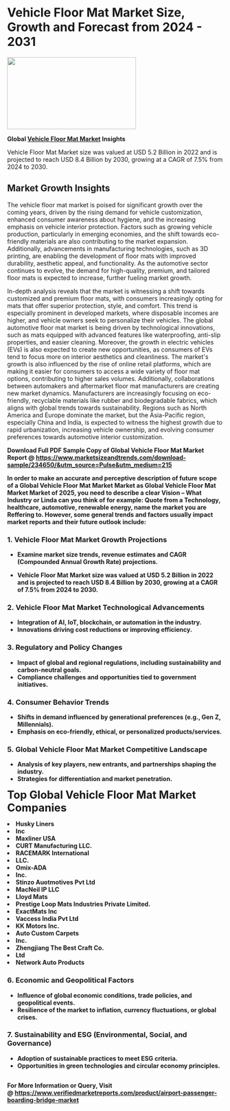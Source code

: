 <H1>Vehicle Floor Mat Market Size, Growth and Forecast from 2024 - 2031</H1><img class="aligncenter size-medium wp-image-584254" src="https://thirdeyenews.in/wp-content/uploads/2024/09/Global-Market-Research-300x168.jpeg" alt="" width="300" height="168" /><p><strong>Global&nbsp;<a href="https://www.marketsizeandtrends.com/download-sample/234650/&amp;utm_source=Pulse&amp;utm_medium=215">Vehicle Floor Mat Market</a> Insights</strong></p><p>Vehicle Floor Mat Market size was valued at USD 5.2 Billion in 2022 and is projected to reach USD 8.4 Billion by 2030, growing at a CAGR of 7.5% from 2024 to 2030.</p><p><h2>Market Growth Insights</h2> <p>The vehicle floor mat market is poised for significant growth over the coming years, driven by the rising demand for vehicle customization, enhanced consumer awareness about hygiene, and the increasing emphasis on vehicle interior protection. Factors such as growing vehicle production, particularly in emerging economies, and the shift towards eco-friendly materials are also contributing to the market expansion. Additionally, advancements in manufacturing technologies, such as 3D printing, are enabling the development of floor mats with improved durability, aesthetic appeal, and functionality. As the automotive sector continues to evolve, the demand for high-quality, premium, and tailored floor mats is expected to increase, further fueling market growth.</p> <p><strong></strong></p> <p>In-depth analysis reveals that the market is witnessing a shift towards customized and premium floor mats, with consumers increasingly opting for mats that offer superior protection, style, and comfort. This trend is especially prominent in developed markets, where disposable incomes are higher, and vehicle owners seek to personalize their vehicles. The global automotive floor mat market is being driven by technological innovations, such as mats equipped with advanced features like waterproofing, anti-slip properties, and easier cleaning. Moreover, the growth in electric vehicles (EVs) is also expected to create new opportunities, as consumers of EVs tend to focus more on interior aesthetics and cleanliness. The market's growth is also influenced by the rise of online retail platforms, which are making it easier for consumers to access a wide variety of floor mat options, contributing to higher sales volumes. Additionally, collaborations between automakers and aftermarket floor mat manufacturers are creating new market dynamics. Manufacturers are increasingly focusing on eco-friendly, recyclable materials like rubber and biodegradable fabrics, which aligns with global trends towards sustainability. Regions such as North America and Europe dominate the market, but the Asia-Pacific region, especially China and India, is expected to witness the highest growth due to rapid urbanization, increasing vehicle ownership, and evolving consumer preferences towards automotive interior customization.</p> <p><strong></p><p><span class=""><strong>Download Full PDF Sample Copy of Global Vehicle Floor Mat Market Report</strong> @ <a href="https://www.marketsizeandtrends.com/download-sample/234650/&amp;utm_source=Pulse&amp;utm_medium=215" target="_blank">https://www.marketsizeandtrends.com/download-sample/234650/&amp;utm_source=Pulse&amp;utm_medium=215</a></span></p><p>In order to make an accurate and perceptive description of future scope of a Global&nbsp;Vehicle Floor Mat Market Market as Global&nbsp;Vehicle Floor Mat Market Market of 2025, you need to describe a clear Vision &ndash; What Industry or Linda can you think of for example: Quote from a Technology, healthcare, automotive, renewable energy, name the market you are Reffering to. However, some general trends and factors usually impact market reports and their future outlook include:</p><h3>1.&nbsp;<strong>Vehicle Floor Mat Market Growth Projections</strong></h3><ul><li>Examine market size trends, revenue estimates and CAGR (Compounded Annual Growth Rate) projections.</li><li><p>Vehicle Floor Mat Market size was valued at USD 5.2 Billion in 2022 and is projected to reach USD 8.4 Billion by 2030, growing at a CAGR of 7.5% from 2024 to 2030.</p></li></ul><h3>2.&nbsp;<strong>Vehicle Floor Mat Market Technological Advancements</strong></h3><ul><li>Integration of AI, IoT, blockchain, or automation in the industry.</li><li>Innovations driving cost reductions or improving efficiency.</li></ul><h3>3.&nbsp;<strong>Regulatory and Policy Changes</strong></h3><ul><li>Impact of global and regional regulations, including sustainability and carbon-neutral goals.</li><li>Compliance challenges and opportunities tied to government initiatives.</li></ul><h3>4.&nbsp;<strong>Consumer Behavior Trends</strong></h3><ul><li>Shifts in demand influenced by generational preferences (e.g., Gen Z, Millennials).</li><li>Emphasis on eco-friendly, ethical, or personalized products/services.</li></ul><h3>5.&nbsp;<strong>Global Vehicle Floor Mat Market Competitive Landscape</strong></h3><ul><li>Analysis of key players, new entrants, and partnerships shaping the industry.</li><li>Strategies for differentiation and market penetration.</li></ul><p data-pm-slice="1 1 []"><span style="color: inherit; font-family: inherit; font-size: 25px;">Top Global Vehicle Floor Mat Market Companies</span></p><div class="" data-test-id=""><p><li>Husky Liners</li><li> Inc</li><li> Maxliner USA</li><li> CURT Manufacturing LLC.</li><li> RACEMARK International</li><li> LLC.</li><li> Omix-ADA</li><li> Inc.</li><li> Stinzo Auotmotives Pvt Ltd</li><li> MacNeil IP LLC</li><li> Lloyd Mats</li><li> Prestige Loop Mats Industries Private Limited.</li><li> ExactMats Inc</li><li> Vaccess India Pvt Ltd</li><li> KK Motors Inc.</li><li> Auto Custom Carpets</li><li> Inc.</li><li> Zhengjiang The Best Craft Co.</li><li>Ltd</li><li> Network Auto Products</li></p></div><h3>6.&nbsp;<strong>Economic and Geopolitical Factors</strong></h3><ul><li>Influence of global economic conditions, trade policies, and geopolitical events.</li><li>Resilience of the market to inflation, currency fluctuations, or global crises.</li></ul><h3>7.&nbsp;<strong>Sustainability and ESG (Environmental, Social, and Governance)</strong></h3><ul><li>Adoption of sustainable practices to meet ESG criteria.</li><li>Opportunities in green technologies and circular economy principles.</li></ul><h2><strong style="font-size: 14px;">For More Information or Query, Visit @&nbsp;</strong><a style="background-color: #ffffff; font-size: 14px;" href="https://www.marketsizeandtrends.com/report/vehicle-floor-mat-market/" target="_blank">https://www.verifiedmarketreports.com/product/airport-passenger-boarding-bridge-market</a></h2>
